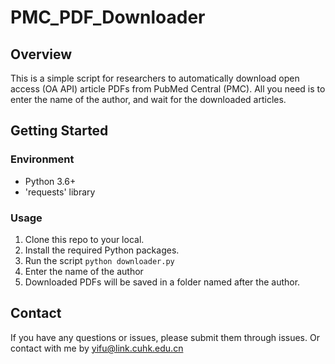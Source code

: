 # PMC_PDF_Downloader

## Overview
This is a simple script for researchers to automatically download open access (OA API) article PDFs from PubMed Central (PMC).
All you need is to enter the name of the author, and wait for the downloaded articles.

## Getting Started

### Environment

- Python 3.6+
- 'requests' library

### Usage
1. Clone this repo to your local.
2. Install the required Python packages.
3. Run the script
`python downloader.py`
4. Enter the name of the author
5. Downloaded PDFs will be saved in a folder named after the author.

## Contact
If you have any questions or issues, please submit them through issues.
Or contact with me by <a href="mailto:121090517@link.cuhk.edu.cn">yifu@link.cuhk.edu.cn</a>
